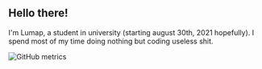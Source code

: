 ## Hello there!
I'm Lumap, a student in university (starting august 30th, 2021 hopefully). I spend most of my time doing nothing but coding useless shit.


![GitHub metrics](https://metrics.lecoq.io/limap?languages=1&gists=1&followup=1)
